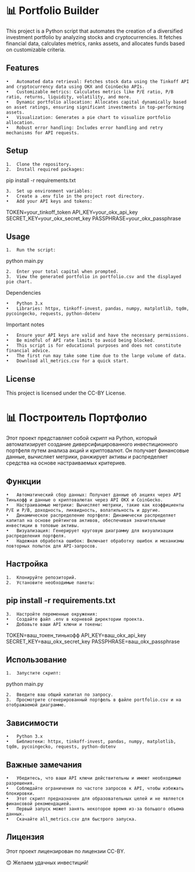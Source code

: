 # 📊 Portfolio Builder

This project is a Python script that automates the creation of a diversified investment portfolio by analyzing stocks
and cryptocurrencies. It fetches financial data, calculates metrics, ranks assets, and allocates funds based on
customizable criteria.

## Features

    •   Automated data retrieval: Fetches stock data using the Tinkoff API and cryptocurrency data using OKX and CoinGecko APIs.
    •   Customizable metrics: Calculates metrics like P/E ratio, P/B ratio, returns, liquidity, volatility, and more.
    •   Dynamic portfolio allocation: Allocates capital dynamically based on asset ratings, ensuring significant investments in top-performing assets.
    •   Visualization: Generates a pie chart to visualize portfolio allocation.
    •   Robust error handling: Includes error handling and retry mechanisms for API requests.

## Setup

    1.  Clone the repository.
    2.  Install required packages:

pip install -r requirements.txt

    3.  Set up environment variables:
    •   Create a .env file in the project root directory.
    •   Add your API keys and tokens:

TOKEN=your_tinkoff_token
API_KEY=your_okx_api_key
SECRET_KEY=your_okx_secret_key
PASSPHRASE=your_okx_passphrase

## Usage

    1.  Run the script:

python main.py

    2.  Enter your total capital when prompted.
    3.  View the generated portfolio in portfolio.csv and the displayed pie chart.

Dependencies

    •   Python 3.x
    •   Libraries: httpx, tinkoff-invest, pandas, numpy, matplotlib, tqdm, pycoingecko, requests, python-dotenv

Important notes

    •   Ensure your API keys are valid and have the necessary permissions.
    •   Be mindful of API rate limits to avoid being blocked.
    •   This script is for educational purposes and does not constitute financial advice.
    •   The first run may take some time due to the large volume of data.
    •   Download all_metrics.csv for a quick start.

## License

This project is licensed under the CC-BY License.

# 📊 Построитель Портфолио

Этот проект представляет собой скрипт на Python, который автоматизирует создание диверсифицированного инвестиционного
портфеля путем анализа акций и криптовалют. Он получает финансовые данные, вычисляет метрики, ранжирует активы и
распределяет средства на основе настраиваемых критериев.

## Функции

    •   Автоматический сбор данных: Получает данные об акциях через API Тинькофф и данные о криптовалютах через API OKX и CoinGecko.
    •   Настраиваемые метрики: Вычисляет метрики, такие как коэффициенты P/E и P/B, доходность, ликвидность, волатильность и другие.
    •   Динамическое распределение портфеля: Динамически распределяет капитал на основе рейтингов активов, обеспечивая значительные инвестиции в топовые активы.
    •   Визуализация: Генерирует круговую диаграмму для визуализации распределения портфеля.
    •   Надежная обработка ошибок: Включает обработку ошибок и механизмы повторных попыток для API-запросов.

## Настройка

    1.  Клонируйте репозиторий.
    2.  Установите необходимые пакеты:

## pip install -r requirements.txt

    3.  Настройте переменные окружения:
    •   Создайте файл .env в корневой директории проекта.
    •   Добавьте ваши API ключи и токены:

TOKEN=ваш_токен_тинькофф
API_KEY=ваш_okx_api_key
SECRET_KEY=ваш_okx_secret_key
PASSPHRASE=ваш_okx_passphrase

## Использование

    1.  Запустите скрипт:

python main.py

    2.  Введите ваш общий капитал по запросу.
    3.  Просмотрите сгенерированный портфель в файле portfolio.csv и на отображаемой диаграмме.

## Зависимости

    •   Python 3.x
    •   Библиотеки: httpx, tinkoff-invest, pandas, numpy, matplotlib, tqdm, pycoingecko, requests, python-dotenv

## Важные замечания

    •   Убедитесь, что ваши API ключи действительны и имеют необходимые разрешения.
    •   Соблюдайте ограничения по частоте запросов к API, чтобы избежать блокировки.
    •   Этот скрипт предназначен для образовательных целей и не является финансовой рекомендацией.
    •   Первый запуск может занять некоторое время из-за большого объема данных.
    •   Скачайте all_metrics.csv для быстрого запуска.

## Лицензия

Этот проект лицензирован по лицензии CC-BY.

😊 Желаем удачных инвестиций!
